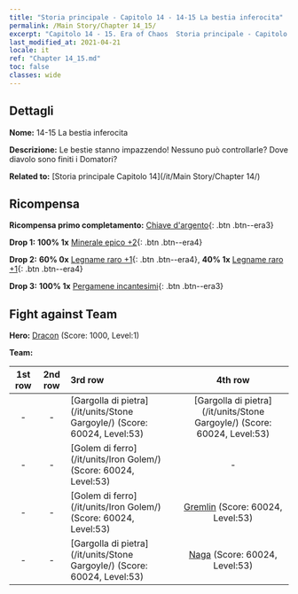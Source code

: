 ```yaml
---
title: "Storia principale - Capitolo 14 - 14-15 La bestia inferocita"
permalink: /Main Story/Chapter 14_15/
excerpt: "Capitolo 14 - 15. Era of Chaos  Storia principale - Capitolo 14_15. 14-15 La bestia inferocita"
last_modified_at: 2021-04-21
locale: it
ref: "Chapter 14_15.md"
toc: false
classes: wide
---
```


## Dettagli

 **Nome:** 14-15 La bestia inferocita

 **Descrizione:** Le bestie stanno impazzendo! Nessuno può controllarle? Dove diavolo sono finiti i Domatori?

 **Related to:** [Storia principale Capitolo 14](/it/Main Story/Chapter 14/)

## Ricompensa

 **Ricompensa primo completamento:** [Chiave d'argento](/it/Items/con_693/){: .btn .btn--era3}

 **Drop 1:** **100% 1x** [Minerale epico +2](/it/Items/mat_47/){: .btn .btn--era4}

 **Drop 2:** **60% 0x** [Legname raro +1](/it/Items/mat_41/){: .btn .btn--era4}, **40% 1x** [Legname raro +1](/it/Items/mat_41/){: .btn .btn--era4}

 **Drop 3:** **100% 1x** [Pergamene incantesimi](/it/Items/con_694/){: .btn .btn--era3}


## Fight against Team
 **Hero:** [Dracon](/it/heroes/Dracon/) (Score: 1000, Level:1)

 **Team:**


  | 1st row | 2nd row | 3rd row | 4th row |
  |:----:|:----:|:----|:----:|
  | - | - | [Gargolla di pietra](/it/units/Stone Gargoyle/) (Score: 60024, Level:53)  | [Gargolla di pietra](/it/units/Stone Gargoyle/) (Score: 60024, Level:53)  |
  | - | - | [Golem di ferro](/it/units/Iron Golem/) (Score: 60024, Level:53)  | - |
  | - | - | [Golem di ferro](/it/units/Iron Golem/) (Score: 60024, Level:53)  | [Gremlin](/it/units/Gremlin/) (Score: 60024, Level:53)  |
  | - | - | [Gargolla di pietra](/it/units/Stone Gargoyle/) (Score: 60024, Level:53)  | [Naga](/it/units/Naga/) (Score: 60024, Level:53)  |



